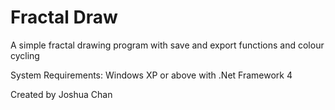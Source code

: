 Fractal Draw
=================
A simple fractal drawing program with save and export functions and colour cycling

System Requirements: Windows XP or above with .Net Framework 4

Created by Joshua Chan
